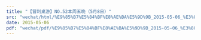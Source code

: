 ```yaml
---
title: "【冒刺桌游】NO.52本周五晚（5月8日）"
src: "wechat/html/%E9%85%B7%E5%84%BF%E8%AE%BA%E5%9D%9B_2015-05-06_%E3%80%90%E5%86%92%E5%88%BA%E6%A1%8C%E6%B8%B8%E3%80%91NO.52%E6%9C%AC%E5%91%A8%E4%BA%94%E6%99%9A%EF%BC%885%E6%9C%888%E6%97%A5%EF%BC%89.html"
date: 2015-05-06
pdf: "wechat/pdf/%E9%85%B7%E5%84%BF%E8%AE%BA%E5%9D%9B_2015-05-06_%E3%80%90%E5%86%92%E5%88%BA%E6%A1%8C%E6%B8%B8%E3%80%91NO.52%E6%9C%AC%E5%91%A8%E4%BA%94%E6%99%9A%EF%BC%885%E6%9C%888%E6%97%A5%EF%BC%89.pdf"
---
```

